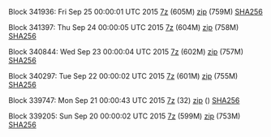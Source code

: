 Block 341936: Fri Sep 25 00:00:01 UTC 2015 [7z](https://transfer.sh/L1c8O/bootstrap.dat.20150925.7z) (605M) [zip](https://transfer.sh/fS6hu/bootstrap.dat.20150925.zip) (759M) [SHA256](https://transfer.sh/zvLiD/sha256.txt)

Block 341397: Thu Sep 24 00:00:05 UTC 2015 [7z](https://transfer.sh/szaZs/bootstrap.dat.20150924.7z) (604M) [zip](https://transfer.sh/13pNir/bootstrap.dat.20150924.zip) (758M) [SHA256](https://transfer.sh/1g61Mv/sha256.txt)

Block 340844: Wed Sep 23 00:00:04 UTC 2015 [7z](https://transfer.sh/TBs2f/bootstrap.dat.20150923.7z) (602M) [zip](https://transfer.sh/ebqSU/bootstrap.dat.20150923.zip) (757M) [SHA256](https://transfer.sh/dQhBz/sha256.txt)

Block 340297: Tue Sep 22 00:00:02 UTC 2015 [7z](https://transfer.sh/difEs/bootstrap.dat.20150922.7z) (601M) [zip](https://transfer.sh/152Mne/bootstrap.dat.20150922.zip) (755M) [SHA256](https://transfer.sh/K0Y39/sha256.txt)

Block 339747: Mon Sep 21 00:00:43 UTC 2015 [7z](https://transfer.sh/173DmB/bootstrap.dat.20150921.7z) (32) [zip]() () [SHA256](https://transfer.sh/AE9Rk/sha256.txt)

Block 339205: Sun Sep 20 00:00:02 UTC 2015 [7z](https://transfer.sh/KaKeT/bootstrap.dat.20150920.7z) (599M) [zip](https://transfer.sh/zLHNF/bootstrap.dat.20150920.zip) (753M) [SHA256](https://transfer.sh/LY16X/sha256.txt)
